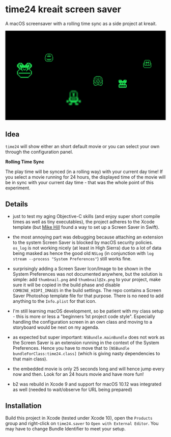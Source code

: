 # time24 kreait screen saver

A macOS screensaver with a rolling time sync as a side project at kreait.

![Screenshot](./screenshot.png)

## Idea

`time24` will show either an short default movie or you can select your own through the configuration panel.

**Rolling Time Sync**

The play time will be synced (in a rolling way) with your current day time!
If you select a movie running for 24 hours, the displayed time of the movie will be in sync with your current day time - that was the whole point of this experiment.

## Details

- just to test my aging Objective-C skills (and enjoy super short compile times as well as tiny executables), the project adheres to the Xcode template (but [Mike Hill](https://blog.viacom.tech/2016/06/27/making-a-macos-screen-saver-in-swift-with-scenekit/) found a way to set up a Screen Saver in Swift).

- the most annoying part was debugging because attaching an extension to the system Screen Saver is blocked by macOS security policies. `os_log` is not working nicely (at least in High Sierra) due to a lot of data being masked as *<private>* hence the good old `NSLog` (in conjunction with `log stream --process "System Preferences"`) still works fine.

- surprisingly adding a Screen Saver Icon/Image to be shown in the System Preferences was not documented anywhere, but the solution is simple: add `thumbnail.png` and `thumbnail@2x.png` to your project, make sure it will be copied in the build phase and disable `COMBINE_HIDPI_IMAGES` in the build settings. The repo contains a Screen Saver Photoshop template file for that purpose. There is no need to add anything to the `Info.plist` for that icon.

- I'm still learning macOS development, so be patient with my class setup - this is more or less a "beginners 1st project code style". Especially handling the configuration screen in an own class and moving to a storyboard would be next on my agenda.

- as expected but super important: `NSBundle.mainBundle` does not work as the Screen Saver is an extension running in the context of the System Preferences. Hence you have to move that to `[NSBundle bundleForClass:time24.class]` (which is giving nasty dependencies to that main class).

- the embedded movie is only 25 seconds long and will hence jump every now and then. Look for an 24 hours movie and have more fun!

- b2 was rebuild in Xcode 9 and support for macOS 10.12 was integrated as well (needed to wait/observe for URL being prepared)

## Installation

Build this project in Xcode (tested under Xcode 10), open the `Products` group and right-click on `time24.saver` to `Open with External Editor`. You may have to change Bundle Identifier to meet your setup.
